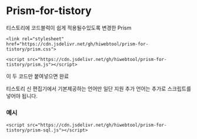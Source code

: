 # Prism-for-tistory
티스토리에 코드블럭이 쉽게 적용될수있도록 변경한 Prism
 ```
<link rel="stylesheet" href="https://cdn.jsdelivr.net/gh/hiwebtool/prism-for-tistory/prism.css">

<script src="https://cdn.jsdelivr.net/gh/hiwebtool/prism-for-tistory/prism.js"></script>
```
이 두 코드만 붙여넣으면 완료

티스토리 신 편집기에서 기본제공하는 언어만 일단 지원 추가 언어는 추가로 스크립트를 넣어야 됩니다.

### 예시
 ```
<script src="https://cdn.jsdelivr.net/gh/hiwebtool/prism-for-tistory/prism-sql.js"></script>
```
